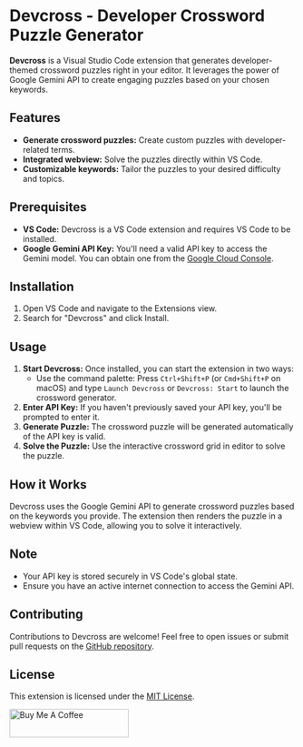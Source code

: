 # Devcross - Developer Crossword Puzzle Generator

**Devcross** is a Visual Studio Code extension that generates developer-themed crossword puzzles right in your editor. It leverages the power of Google Gemini API to create engaging puzzles based on your chosen keywords. 

## Features

* **Generate crossword puzzles:** Create custom puzzles with developer-related terms.
* **Integrated webview:**  Solve the puzzles directly within VS Code.
* **Customizable keywords:** Tailor the puzzles to your desired difficulty and topics.

## Prerequisites

* **VS Code:** Devcross is a VS Code extension and requires VS Code to be installed.
* **Google Gemini API Key:**  You'll need a valid API key to access the Gemini model. You can obtain one from the [Google Cloud Console](https://makersuite.google.com/app/apikey).

## Installation

1. Open VS Code and navigate to the Extensions view.
2. Search for "Devcross" and click Install.

## Usage

1. **Start Devcross:** Once installed, you can start the extension in two ways:
    * Use the command palette: Press `Ctrl+Shift+P` (or `Cmd+Shift+P` on macOS) and type ```Launch Devcross``` or ```Devcross: Start``` to launch the crossword generator.
2. **Enter API Key:** If you haven't previously saved your API key, you'll be prompted to enter it. 
3. **Generate Puzzle:** The crossword puzzle will be generated automatically of the API key is valid.
4. **Solve the Puzzle:** Use the interactive crossword grid in editor to solve the puzzle.

## How it Works

Devcross uses the Google Gemini API to generate crossword puzzles based on the keywords you provide. The extension then renders the puzzle in a webview within VS Code, allowing you to solve it interactively.

## Note

* Your API key is stored securely in VS Code's global state.
* Ensure you have an active internet connection to access the Gemini API.

## Contributing

Contributions to Devcross are welcome! Feel free to open issues or submit pull requests on the [GitHub repository](https://github.com/cyenite/devcross).

## License

This extension is licensed under the [MIT License](https://github.com/cyenite/devcross/blob/main/LICENSE.md).


<a href="https://www.buymeacoffee.com/cyenite"> <img align="left" src="https://cdn.buymeacoffee.com/buttons/v2/default-green.png" height="50" width="210" alt="Buy Me A Coffee" /></a>